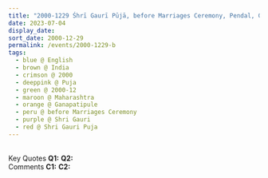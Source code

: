 ```yaml
---
title: "2000-1229 Śhrī Gaurī Pūjā, before Marriages Ceremony, Pendal, Gaṇapatīpuḷe, Maharashtra, India"
date: 2023-07-04
display_date: 
sort_date: 2000-12-29
permalink: /events/2000-1229-b
tags:
  - blue @ English
  - brown @ India
  - crimson @ 2000
  - deeppink @ Puja
  - green @ 2000-12
  - maroon @ Maharashtra
  - orange @ Ganapatipule
  - peru @ before Marriages Ceremony
  - purple @ Shri Gauri
  - red @ Shri Gauri Puja
---
```


<br>

<wave-list>
  <list-title color="DarkSeaGreen" width="55">Key Quotes</list-title>
  <list-item color="BlanchedAlmond" width="280"><b>Q1:</b> <i></i></list-item>
  <list-item color="Lavender" width="280"><b>Q2:</b> <i></i></list-item>
</wave-list>

<br>

<wave-list>
  <list-title color="DarkSeaGreen" width="55">Comments</list-title>
  <list-item color="BlanchedAlmond" width="280"><b>C1:</b> <i></i></list-item>
  <list-item color="Lavender" width="280"><b>C2:</b> <i></i></list-item>
</wave-list>